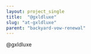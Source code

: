 ```yaml
---
layout: project_single
title:  "@gxldluxe"
slug: "at-gxldluxe"
parent: "backyard-vow-renewal"
---
```

@gxldluxe